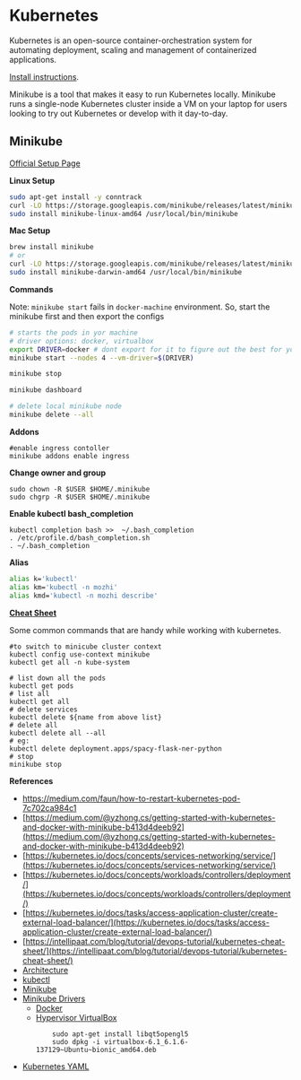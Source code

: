 # Kubernetes

Kubernetes is an open-source container-orchestration system for automating deployment, scaling and management of 
containerized applications.

[Install instructions](https://kubernetes.io/docs/tasks/tools/).

Minikube is a tool that makes it easy to run Kubernetes locally. Minikube runs a single-node Kubernetes cluster 
inside a VM on your laptop for users looking to try out Kubernetes or develop with it day-to-day.

## Minikube

[Official Setup Page](https://minikube.sigs.k8s.io/docs/start/)

**Linux Setup**
```bash
sudo apt-get install -y conntrack
curl -LO https://storage.googleapis.com/minikube/releases/latest/minikube-linux-amd64
sudo install minikube-linux-amd64 /usr/local/bin/minikube
```

**Mac Setup**
```bash
brew install minikube
# or
curl -LO https://storage.googleapis.com/minikube/releases/latest/minikube-darwin-amd64
sudo install minikube-darwin-amd64 /usr/local/bin/minikube
```

**Commands**

Note: `minikube start` fails in `docker-machine` environment. So, start the minikube first and then export the configs

```bash
# starts the pods in yor machine
# driver options: docker, virtualbox
export DRIVER=docker # dont export for it to figure out the best for your system
minikube start --nodes 4 --vm-driver=$(DRIVER) 

minikube stop

minikube dashboard

# delete local minikube node
minikube delete --all
```

**Addons**

```
#enable ingress contoller
minikube addons enable ingress
```

**Change owner and group**  
```
sudo chown -R $USER $HOME/.minikube
sudo chgrp -R $USER $HOME/.minikube
```

**Enable kubectl bash_completion**    
```
kubectl completion bash >>  ~/.bash_completion
. /etc/profile.d/bash_completion.sh
. ~/.bash_completion
```

**Alias**
```bash
alias k='kubectl'
alias km='kubectl -n mozhi'
alias kmd='kubectl -n mozhi describe'
```

**[Cheat Sheet](https://kubernetes.io/docs/reference/kubectl/cheatsheet/)**

Some common commands that are handy while working with kubernetes.

```shell script
#to switch to minicube cluster context
kubectl config use-context minikube
kubectl get all -n kube-system

# list down all the pods 
kubectl get pods
# list all 
kubectl get all
# delete services
kubectl delete ${name from above list}
# delete all
kubectl delete all --all
# eg:
kubectl delete deployment.apps/spacy-flask-ner-python
# stop 
minikube stop
```


**References**

- https://medium.com/faun/how-to-restart-kubernetes-pod-7c702ca984c1
- [https://medium.com/@yzhong.cs/getting-started-with-kubernetes-and-docker-with-minikube-b413d4deeb92](https://medium.com/@yzhong.cs/getting-started-with-kubernetes-and-docker-with-minikube-b413d4deeb92)
- [https://kubernetes.io/docs/concepts/services-networking/service/](https://kubernetes.io/docs/concepts/services-networking/service/)
- [https://kubernetes.io/docs/concepts/workloads/controllers/deployment/](https://kubernetes.io/docs/concepts/workloads/controllers/deployment/)
- [https://kubernetes.io/docs/tasks/access-application-cluster/create-external-load-balancer/](https://kubernetes.io/docs/tasks/access-application-cluster/create-external-load-balancer/)
- [https://intellipaat.com/blog/tutorial/devops-tutorial/kubernetes-cheat-sheet/](https://intellipaat.com/blog/tutorial/devops-tutorial/kubernetes-cheat-sheet/)
- [Architecture]((https://www.edureka.co/blog/kubernetes-architecture/))
- [kubectl](https://kubernetes.io/docs/tasks/tools/install-kubectl/#install-kubectl-on-linux)
- [Minikube](https://kubernetes.io/docs/tasks/tools/install-minikube/)
- [Minikube Drivers](https://minikube.sigs.k8s.io/docs/drivers/)
    - [Docker](https://minikube.sigs.k8s.io/docs/drivers/docker/) 
    - [Hypervisor VirtualBox](https://www.virtualbox.org/wiki/Linux_Downloads)
        ```shell script
            sudo apt-get install libqt5opengl5
            sudo dpkg -i virtualbox-6.1_6.1.6-137129~Ubuntu~bionic_amd64.deb
        ```
- [Kubernetes YAML](https://www.mirantis.com/blog/introduction-to-yaml-creating-a-kubernetes-deployment/)
      

